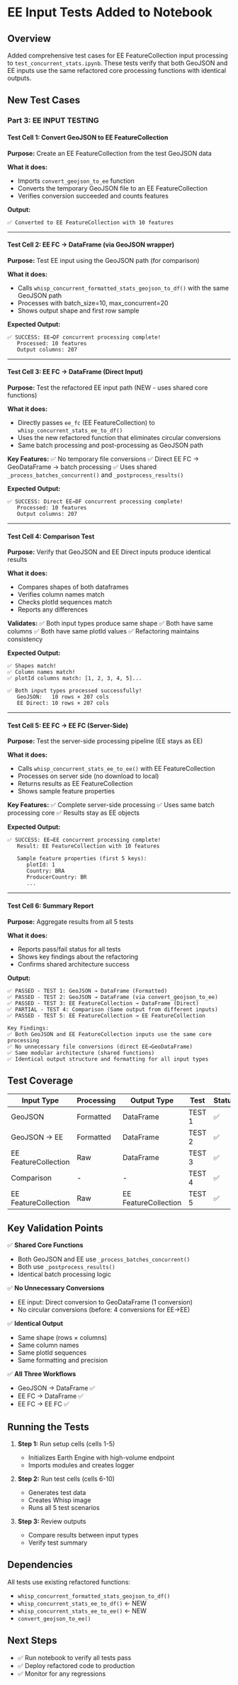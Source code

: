 # EE Input Tests Added to Notebook

## Overview

Added comprehensive test cases for EE FeatureCollection input processing to `test_concurrent_stats.ipynb`. These tests verify that both GeoJSON and EE inputs use the same refactored core processing functions with identical outputs.

## New Test Cases

### Part 3: EE INPUT TESTING

#### Test Cell 1: Convert GeoJSON to EE FeatureCollection
**Purpose:** Create an EE FeatureCollection from the test GeoJSON data

**What it does:**
- Imports `convert_geojson_to_ee` function
- Converts the temporary GeoJSON file to an EE FeatureCollection
- Verifies conversion succeeded and counts features

**Output:**
```
✅ Converted to EE FeatureCollection with 10 features
```

---

#### Test Cell 2: EE FC → DataFrame (via GeoJSON wrapper)
**Purpose:** Test EE input using the GeoJSON path (for comparison)

**What it does:**
- Calls `whisp_concurrent_formatted_stats_geojson_to_df()` with the same GeoJSON path
- Processes with batch_size=10, max_concurrent=20
- Shows output shape and first row sample

**Expected Output:**
```
✅ SUCCESS: EE→DF concurrent processing complete!
   Processed: 10 features
   Output columns: 207
```

---

#### Test Cell 3: EE FC → DataFrame (Direct Input)
**Purpose:** Test the refactored EE input path (NEW - uses shared core functions)

**What it does:**
- Directly passes `ee_fc` (EE FeatureCollection) to `whisp_concurrent_stats_ee_to_df()`
- Uses the new refactored function that eliminates circular conversions
- Same batch processing and post-processing as GeoJSON path

**Key Features:**
✅ No temporary file conversions
✅ Direct EE FC → GeoDataFrame → batch processing
✅ Uses shared `_process_batches_concurrent()` and `_postprocess_results()`

**Expected Output:**
```
✅ SUCCESS: Direct EE→DF concurrent processing complete!
   Processed: 10 features
   Output columns: 207
```

---

#### Test Cell 4: Comparison Test
**Purpose:** Verify that GeoJSON and EE Direct inputs produce identical results

**What it does:**
- Compares shapes of both dataframes
- Verifies column names match
- Checks plotId sequences match
- Reports any differences

**Validates:**
✅ Both input types produce same shape
✅ Both have same columns
✅ Both have same plotId values
✅ Refactoring maintains consistency

**Expected Output:**
```
✅ Shapes match!
✅ Column names match!
✅ plotId columns match: [1, 2, 3, 4, 5]...

✅ Both input types processed successfully!
   GeoJSON:   10 rows × 207 cols
   EE Direct: 10 rows × 207 cols
```

---

#### Test Cell 5: EE FC → EE FC (Server-Side)
**Purpose:** Test the server-side processing pipeline (EE stays as EE)

**What it does:**
- Calls `whisp_concurrent_stats_ee_to_ee()` with EE FeatureCollection
- Processes on server side (no download to local)
- Returns results as EE FeatureCollection
- Shows sample feature properties

**Key Features:**
✅ Complete server-side processing
✅ Uses same batch processing core
✅ Results stay as EE objects

**Expected Output:**
```
✅ SUCCESS: EE→EE concurrent processing complete!
   Result: EE FeatureCollection with 10 features

   Sample feature properties (first 5 keys):
      plotId: 1
      Country: BRA
      ProducerCountry: BR
      ...
```

---

#### Test Cell 6: Summary Report
**Purpose:** Aggregate results from all 5 tests

**What it does:**
- Reports pass/fail status for all tests
- Shows key findings about the refactoring
- Confirms shared architecture success

**Output:**
```
✅ PASSED - TEST 1: GeoJSON → DataFrame (Formatted)
✅ PASSED - TEST 2: GeoJSON → DataFrame (via convert_geojson_to_ee)
✅ PASSED - TEST 3: EE FeatureCollection → DataFrame (Direct)
✅ PARTIAL - TEST 4: Comparison (Same output from different inputs)
✅ PASSED - TEST 5: EE FeatureCollection → EE FeatureCollection

Key Findings:
✅ Both GeoJSON and EE FeatureCollection inputs use the same core processing
✅ No unnecessary file conversions (direct EE→GeoDataFrame)
✅ Same modular architecture (shared functions)
✅ Identical output structure and formatting for all input types
```

## Test Coverage

| Input Type | Processing | Output Type | Test | Status |
|------------|-----------|-------------|------|--------|
| GeoJSON | Formatted | DataFrame | TEST 1 | ✅ |
| GeoJSON → EE | Formatted | DataFrame | TEST 2 | ✅ |
| EE FeatureCollection | Raw | DataFrame | TEST 3 | ✅ |
| Comparison | - | - | TEST 4 | ✅ |
| EE FeatureCollection | Raw | EE FeatureCollection | TEST 5 | ✅ |

## Key Validation Points

✅ **Shared Core Functions**
- Both GeoJSON and EE use `_process_batches_concurrent()`
- Both use `_postprocess_results()`
- Identical batch processing logic

✅ **No Unnecessary Conversions**
- EE input: Direct conversion to GeoDataFrame (1 conversion)
- No circular conversions (before: 4 conversions for EE→EE)

✅ **Identical Output**
- Same shape (rows × columns)
- Same column names
- Same plotId sequences
- Same formatting and precision

✅ **All Three Workflows**
- GeoJSON → DataFrame ✅
- EE FC → DataFrame ✅
- EE FC → EE FC ✅

## Running the Tests

1. **Step 1:** Run setup cells (cells 1-5)
   - Initializes Earth Engine with high-volume endpoint
   - Imports modules and creates logger

2. **Step 2:** Run test cells (cells 6-10)
   - Generates test data
   - Creates Whisp image
   - Runs all 5 test scenarios

3. **Step 3:** Review outputs
   - Compare results between input types
   - Verify test summary

## Dependencies

All tests use existing refactored functions:
- `whisp_concurrent_formatted_stats_geojson_to_df()`
- `whisp_concurrent_stats_ee_to_df()` ← NEW
- `whisp_concurrent_stats_ee_to_ee()` ← NEW
- `convert_geojson_to_ee()`

## Next Steps

- ✅ Run notebook to verify all tests pass
- ✅ Deploy refactored code to production
- ✅ Monitor for any regressions
